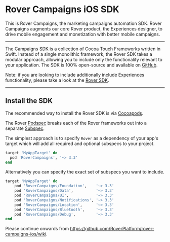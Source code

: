 # Rover Campaigns iOS SDK

This is Rover Campaigns, the marketing campaigns automation SDK.  Rover Campaigns augments our core Rover product, the Experiences designer, to drive mobile engagement and monetization with better mobile campaigns.

<hr />

The Campaigns SDK is a collection of Cocoa Touch Frameworks written in Swift. Instead of a single monolithic framework, the Rover SDK takes a modular approach, allowing you to include only the functionality relevant to your application. The SDK is 100% open-source and available on [GitHub](https://github.com/RoverPlatform/rover-ios).

Note: if you are looking to include additionally include Experiences functionality, please take a look at the [Rover SDK](https://github.com/RoverPlatform/rover-ios).

---

## Install the SDK

The recommended way to install the Rover SDK is via [Cocoapods](http://cocoapods.org/).

The Rover [Podspec](https://guides.cocoapods.org/syntax/podspec.html) breaks each of the Rover frameworks out into a separate [Subspec](https://guides.cocoapods.org/syntax/podspec.html#group_subspecs).

The simplest approach is to specify `Rover` as a dependency of your app's target which will add all required and optional subspecs to your project.

```ruby
target 'MyAppTarget' do
  pod 'RoverCampaigns', '~> 3.3'
end
```

Alternatively you can specify the exact set of subspecs you want to include.

```ruby
target 'MyAppTarget' do
    pod 'RoverCampaigns/Foundation',    '~> 3.3'
    pod 'RoverCampaigns/Data',          '~> 3.3'
    pod 'RoverCampaigns/UI',            '~> 3.3'
    pod 'RoverCampaigns/Notifications', '~> 3.3'
    pod 'RoverCampaigns/Location',      '~> 3.3'
    pod 'RoverCampaigns/Bluetooth',     '~> 3.3'
    pod 'RoverCampaigns/Debug',         '~> 3.3'
end
```

Please continue onwards from https://github.com/RoverPlatform/rover-campaigns-ios/wiki.
